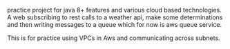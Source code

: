 practice project for java 8+ features and 
various cloud based technologies. A web subscribing
to rest calls to a weather api, make some
determinations and then writing messages to 
a queue which for now is aws queue service. 

This is for practice using VPCs in Aws and communicating
across subnets. 